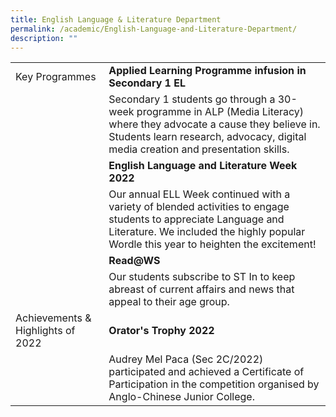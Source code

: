 ```yaml
---
title: English Language & Literature Department
permalink: /academic/English-Language-and-Literature-Department/
description: ""
---
```

|  	|  	|
| - | -	|
| Key Programmes 	| **Applied Learning Programme infusion in Secondary 1 EL** 	|
|  	| Secondary 1 students go through a 30-week programme in ALP (Media Literacy) where they advocate a cause they believe in. Students learn research, advocacy, digital media creation and presentation skills. 	|
|  	| **English Language and Literature Week 2022**	|
|  	| Our annual ELL Week continued with a variety of blended activities to engage students to appreciate Language and Literature. We included the highly popular Wordle this year to heighten the excitement! 	|
|  	| **Read@WS** 	|
|  	| Our students subscribe to ST In to keep abreast of current affairs and news that appeal to their age group. 	|
| Achievements & Highlights of 2022	| **Orator's Trophy 2022** 	|
|  	| Audrey Mel Paca (Sec 2C/2022) participated and achieved a Certificate of Participation in the competition organised by Anglo-Chinese Junior College.
